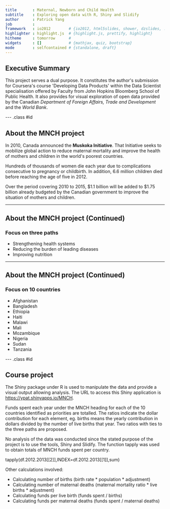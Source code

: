 ```yaml
---
title       : Maternal, Newborn and Child Health
subtitle    : Exploring open data with R, Shiny and Slidify
author      : Patrick Yang
job         : 
framework   : io2012        # {io2012, html5slides, shower, dzslides, ...}
highlighter : highlight.js  # {highlight.js, prettify, highlight}
hitheme     : tomorrow      # 
widgets     : []            # {mathjax, quiz, bootstrap}
mode        : selfcontained # {standalone, draft}
---
```


## Executive Summary

This project serves a dual purpose.  It constitutes the author's submission for Coursera's course 'Developing Data Products' within the Data Scientist specialisation offered by Faculty from John Hopkins Bloomberg School of Public Health.  It also provides for visual exploration of open data provided by the Canadian *Department of Foreign Affairs, Trade and Development* and the *World Bank*.

--- .class #id 

## About the MNCH project

In 2010, Canada announced the **Muskoka Initiative**. That Initiative seeks to mobilize global action to reduce maternal mortality and improve the health of mothers and children in the world's poorest countries.

Hundreds of thousands of women die each year due to complications consecutive to pregnancy or childbirth. In addition, 6.6 million children died before reaching the age of five in 2012.

Over the period covering 2010 to 2015, $1.1 billion will be added to $1.75 billion already budgeted by the Canadian government to improve the situation of mothers and children.

---

## About the MNCH project (Continued)

### Focus on three paths

- Strengthening health systems
- Reducing the burden of leading diseases
- Improving nutrition

---

## About the MNCH project (Continued)

### Focus on 10 countries
- Afghanistan
- Bangladesh
- Ethiopia
- Haiti
- Malawi
- Mali
- Mozambique
- Nigeria
- Sudan
- Tanzania


--- .class #id 

## Course project

The Shiny package under R is used to manipulate the data and provide a visual output allowing analysis.  The URL to access this Shiny application is https://ypat.shinyapps.io/MNCH.

Funds spent each year under the MNCH heading for each of the 10 countries identified as priorities are totalled.  The ratios indicate the dollar contribution for each element, eg. births means the yearly contribution in dollars divided by the number of live births that year.  Two ratios with ties to the three paths are proposed.

No analysis of the data was conducted since the stated purpose of the project is to use the tools, Shiny and Slidify.  The function tapply was used to obtain totals of MNCH funds spent per country.

  tapply(df.2012.2013[[2]],INDEX=df.2012.2013[[1]],sum)

Other calculations involved:
- Calculating number of births (birth rate * population * adjustment)
- Calculating number of maternal deaths (maternal mortality ratio * live births * adjustment)
- Calculating funds per live birth (funds spent / births)
- Calculating funds per maternal deaths (funds spent / maternal deaths)
